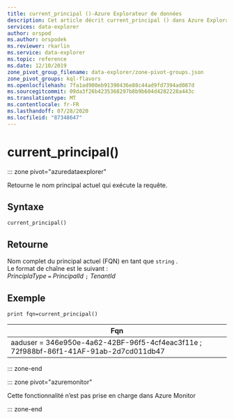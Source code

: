 ```yaml
---
title: current_principal ()-Azure Explorateur de données
description: Cet article décrit current_principal () dans Azure Explorateur de données.
services: data-explorer
author: orspod
ms.author: orspodek
ms.reviewer: rkarlin
ms.service: data-explorer
ms.topic: reference
ms.date: 12/10/2019
zone_pivot_group_filename: data-explorer/zone-pivot-groups.json
zone_pivot_groups: kql-flavors
ms.openlocfilehash: 7fa1ad900eb91390436e88c44ad9fd7394ad087d
ms.sourcegitcommit: 09da3f26b4235368297b8b9b604d4282228a443c
ms.translationtype: MT
ms.contentlocale: fr-FR
ms.lasthandoff: 07/28/2020
ms.locfileid: "87348647"
---
```

# <a name="current_principal"></a>current_principal()

::: zone pivot="azuredataexplorer"

Retourne le nom principal actuel qui exécute la requête.

## <a name="syntax"></a>Syntaxe

`current_principal()`

## <a name="returns"></a>Retourne

Nom complet du principal actuel (FQN) en tant que `string` .  
Le format de chaîne est le suivant :  
*PrinciplaType* `=` *PrincipalId* `;` *TenantId*

## <a name="example"></a>Exemple

<!-- csl: https://help.kusto.windows.net/Samples -->
```kusto
print fqn=current_principal()
```

|Fqn|
|---|
|aaduser = 346e950e-4a62-42BF-96f5-4cf4eac3f11e ; 72f988bf-86f1-41AF-91ab-2d7cd011db47|

::: zone-end

::: zone pivot="azuremonitor"

Cette fonctionnalité n’est pas prise en charge dans Azure Monitor

::: zone-end

